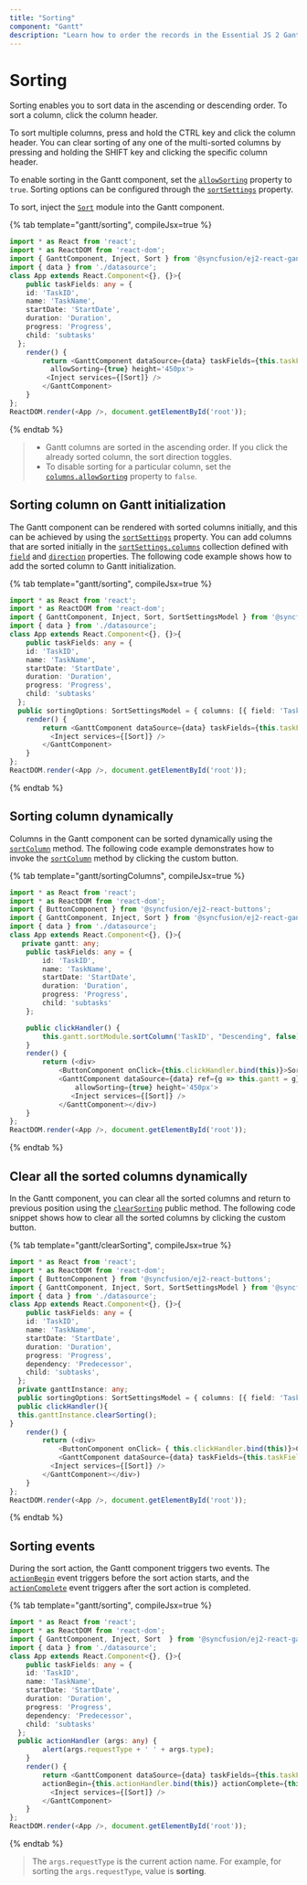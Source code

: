 ```yaml
---
title: "Sorting"
component: "Gantt"
description: "Learn how to order the records in the Essential JS 2 Gantt component."
---
```


# Sorting

Sorting enables you to sort data in the ascending or descending order. To sort a column, click the column header.

To sort multiple columns, press and hold the CTRL key and click the column header. You can clear sorting of any one of the multi-sorted columns by pressing and holding the SHIFT key and clicking the specific column header.

To enable sorting in the Gantt component, set the [`allowSorting`](../api/gantt/#allowsorting) property to `true`. Sorting options can be configured through the [`sortSettings`](../api/gantt/sortSettings/) property.

To sort, inject the [`Sort`](../api/gantt/#sortmodule) module into the Gantt component.

{% tab template="gantt/sorting", compileJsx=true %}

```typescript
import * as React from 'react';
import * as ReactDOM from 'react-dom';
import { GanttComponent, Inject, Sort } from '@syncfusion/ej2-react-gantt';
import { data } from './datasource';
class App extends React.Component<{}, {}>{
    public taskFields: any = {
    id: 'TaskID',
    name: 'TaskName',
    startDate: 'StartDate',
    duration: 'Duration',
    progress: 'Progress',
    child: 'subtasks'
  };
    render() {
        return <GanttComponent dataSource={data} taskFields={this.taskFields}
          allowSorting={true} height='450px'>
         <Inject services={[Sort]} />
        </GanttComponent>
    }
};
ReactDOM.render(<App />, document.getElementById('root'));
```

{% endtab %}

> * Gantt columns are sorted in the ascending order. If you click the already sorted column, the sort direction toggles.
> * To disable sorting for a particular column, set the [`columns.allowSorting`](../api/gantt/column/#allowsorting) property to `false`.

## Sorting column on Gantt initialization

The Gantt component can be rendered with sorted columns initially, and this can be achieved by using the [`sortSettings`](../api/gantt/sortSettings/) property. You can add columns that are sorted initially in the [`sortSettings.columns`](../api/gantt/sortSettings/#columns) collection defined with [`field`](../api/gantt/sortDescriptorModel/#field) and [`direction`](../api/gantt/sortDescriptorModel/#direction) properties. The following code example shows how to add the sorted column to Gantt initialization.

{% tab template="gantt/sorting", compileJsx=true %}

```typescript
import * as React from 'react';
import * as ReactDOM from 'react-dom';
import { GanttComponent, Inject, Sort, SortSettingsModel } from '@syncfusion/ej2-react-gantt';
import { data } from './datasource';
class App extends React.Component<{}, {}>{
    public taskFields: any = {
    id: 'TaskID',
    name: 'TaskName',
    startDate: 'StartDate',
    duration: 'Duration',
    progress: 'Progress',
    child: 'subtasks'
  };
  public sortingOptions: SortSettingsModel = { columns: [{ field: 'TaskID', direction: 'Descending' }] };
    render() {
        return <GanttComponent dataSource={data} taskFields={this.taskFields} sortSettings={this.sortingOptions} allowSorting={true} height='450px'>
          <Inject services={[Sort]} />
        </GanttComponent>
    }
};
ReactDOM.render(<App />, document.getElementById('root'));
```

{% endtab %}

## Sorting column dynamically

Columns in the Gantt component can be sorted dynamically using the [`sortColumn`](../api/gantt/#sortcolumn) method. The following code example demonstrates how to invoke the [`sortColumn`](../api/gantt/#sortcolumn) method by clicking the custom button.

{% tab template="gantt/sortingColumns", compileJsx=true %}

```typescript
import * as React from 'react';
import * as ReactDOM from 'react-dom';
import { ButtonComponent } from '@syncfusion/ej2-react-buttons';
import { GanttComponent, Inject, Sort } from '@syncfusion/ej2-react-gantt';
import { data } from './datasource';
class App extends React.Component<{}, {}>{
   private gantt: any;
    public taskFields: any = {
        id: 'TaskID',
        name: 'TaskName',
        startDate: 'StartDate',
        duration: 'Duration',
        progress: 'Progress',
        child: 'subtasks'
    };

    public clickHandler() {
        this.gantt.sortModule.sortColumn('TaskID', "Descending", false);
    }
    render() {
        return (<div>
            <ButtonComponent onClick={this.clickHandler.bind(this)}>Sort Column</ButtonComponent>
            <GanttComponent dataSource={data} ref={g => this.gantt = g} taskFields={this.taskFields}
                allowSorting={true} height='450px'>
               <Inject services={[Sort]} />
            </GanttComponent></div>)
    }
};
ReactDOM.render(<App />, document.getElementById('root'));
```

{% endtab %}

## Clear all the sorted columns dynamically

In the Gantt component, you can clear all the sorted columns and return to previous position using the [`clearSorting`](../api/gantt/#clearsorting) public method. The following code snippet shows how to clear all the sorted columns by clicking the custom button.

{% tab template="gantt/clearSorting", compileJsx=true %}

```typescript
import * as React from 'react';
import * as ReactDOM from 'react-dom';
import { ButtonComponent } from '@syncfusion/ej2-react-buttons';
import { GanttComponent, Inject, Sort, SortSettingsModel } from '@syncfusion/ej2-react-gantt';
import { data } from './datasource';
class App extends React.Component<{}, {}>{
    public taskFields: any = {
    id: 'TaskID',
    name: 'TaskName',
    startDate: 'StartDate',
    duration: 'Duration',
    progress: 'Progress',
    dependency: 'Predecessor',
    child: 'subtasks',
  };
  private ganttInstance: any;
  public sortingOptions: SortSettingsModel = { columns: [{ field: 'TaskID', direction: 'Descending' }] };
  public clickHandler(){
  this.ganttInstance.clearSorting();
}
    render() {
        return (<div>
            <ButtonComponent onClick= { this.clickHandler.bind(this)}>Clear Sorting</ButtonComponent>
            <GanttComponent dataSource={data} taskFields={this.taskFields}  ref={gantt => this.ganttInstance = gantt} allowSorting={true} sortSettings={this.sortingOptions} height='450px'>
          <Inject services={[Sort]} />
        </GanttComponent></div>)
    }
};
ReactDOM.render(<App />, document.getElementById('root'));
```

{% endtab %}

## Sorting events

During the sort action, the Gantt component triggers two events. The [`actionBegin`](../api/gantt/#actionbegin) event triggers before the sort action starts, and the [`actionComplete`](../api/gantt/#actioncomplete) event triggers after the sort action is completed.

{% tab template="gantt/sorting", compileJsx=true %}

```typescript
import * as React from 'react';
import * as ReactDOM from 'react-dom';
import { GanttComponent, Inject, Sort  } from '@syncfusion/ej2-react-gantt';
import { data } from './datasource';
class App extends React.Component<{}, {}>{
    public taskFields: any = {
    id: 'TaskID',
    name: 'TaskName',
    startDate: 'StartDate',
    duration: 'Duration',
    progress: 'Progress',
    dependency: 'Predecessor',
    child: 'subtasks'
  };
  public actionHandler (args: any) {
        alert(args.requestType + ' ' + args.type);
    }
    render() {
        return <GanttComponent dataSource={data} taskFields={this.taskFields} allowSorting={true}
        actionBegin={this.actionHandler.bind(this)} actionComplete={this.actionHandler.bind(this)} height='450px'>
          <Inject services={[Sort]} />
        </GanttComponent>
    }
};
ReactDOM.render(<App />, document.getElementById('root'));
```

{% endtab %}

> The `args.requestType` is the current action name. For example, for sorting the `args.requestType`, value is **sorting**.